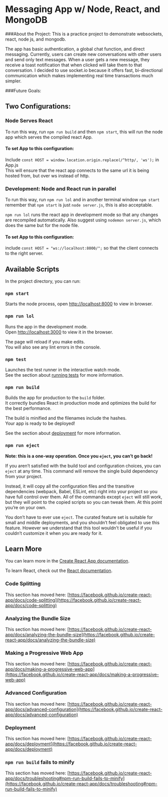 # Messaging App w/ Node, React, and MongoDB

###About the Project:
This is a practice project to demonstrate websockets, react, node js, and mongodb.

The app has basic authentication, a global chat function, and direct messaging.  Currently, users can create new conversations with other users and send only text messages.  When a user gets a new message, they receive a toast notification that when clicked will take them to that conversation.  I decided to use socket.io because it offers fast, bi-directional communication which makes implementing real time transactions much simpler.

###Future Goals:
## Two Configurations:

### Node Serves React

To run this way, run `npm run build` and then `npm start`, this will run the node \
app which serves the compiled react App.

#### To set App to this configuration:
Include `const HOST = window.location.origin.replace(/^http/, 'ws');` in App.js \
This will ensure that the react app connects to the same url it is being hosted from, but over ws instead of http.

### Development: Node and React run in parallel
To run this way, run `npm run lol` and in another terminal window `npm start`
remember that `npm start` is just  `node server.js`, this is also acceptable.

`npm run lol` runs the react app in development mode so that any changes are recompiled automatically.
Also suggest using `nodemon server.js`, which does the same but for the node file.

#### To set App to this configuration:
include `const HOST = "ws://localhost:8000/";` so that the client connects to the right server.


## Available Scripts

In the project directory, you can run:
### `npm start`
Starts the node process, open [http://localhost:8000](http://localhost:8000) to view in browser.
### `npm run lol`

Runs the app in the development mode.\
Open [http://localhost:3000](http://localhost:3000) to view it in the browser.

The page will reload if you make edits.\
You will also see any lint errors in the console.

### `npm test`

Launches the test runner in the interactive watch mode.\
See the section about [running tests](https://facebook.github.io/create-react-app/docs/running-tests) for more information.

### `npm run build`

Builds the app for production to the `build` folder.\
It correctly bundles React in production mode and optimizes the build for the best performance.

The build is minified and the filenames include the hashes.\
Your app is ready to be deployed!

See the section about [deployment](https://facebook.github.io/create-react-app/docs/deployment) for more information.

### `npm run eject`

**Note: this is a one-way operation. Once you `eject`, you can’t go back!**

If you aren’t satisfied with the build tool and configuration choices, you can `eject` at any time. This command will remove the single build dependency from your project.

Instead, it will copy all the configuration files and the transitive dependencies (webpack, Babel, ESLint, etc) right into your project so you have full control over them. All of the commands except `eject` will still work, but they will point to the copied scripts so you can tweak them. At this point you’re on your own.

You don’t have to ever use `eject`. The curated feature set is suitable for small and middle deployments, and you shouldn’t feel obligated to use this feature. However we understand that this tool wouldn’t be useful if you couldn’t customize it when you are ready for it.

## Learn More

You can learn more in the [Create React App documentation](https://facebook.github.io/create-react-app/docs/getting-started).

To learn React, check out the [React documentation](https://reactjs.org/).

### Code Splitting

This section has moved here: [https://facebook.github.io/create-react-app/docs/code-splitting](https://facebook.github.io/create-react-app/docs/code-splitting)

### Analyzing the Bundle Size

This section has moved here: [https://facebook.github.io/create-react-app/docs/analyzing-the-bundle-size](https://facebook.github.io/create-react-app/docs/analyzing-the-bundle-size)

### Making a Progressive Web App

This section has moved here: [https://facebook.github.io/create-react-app/docs/making-a-progressive-web-app](https://facebook.github.io/create-react-app/docs/making-a-progressive-web-app)

### Advanced Configuration

This section has moved here: [https://facebook.github.io/create-react-app/docs/advanced-configuration](https://facebook.github.io/create-react-app/docs/advanced-configuration)

### Deployment

This section has moved here: [https://facebook.github.io/create-react-app/docs/deployment](https://facebook.github.io/create-react-app/docs/deployment)

### `npm run build` fails to minify

This section has moved here: [https://facebook.github.io/create-react-app/docs/troubleshooting#npm-run-build-fails-to-minify](https://facebook.github.io/create-react-app/docs/troubleshooting#npm-run-build-fails-to-minify)

